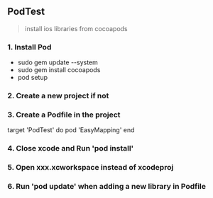 ## PodTest

> install ios libraries from cocoapods

### 1. Install Pod

* sudo gem update --system
* sudo gem install cocoapods
* pod setup

### 2. Create a new project if not

### 3. Create a Podfile in the project

target 'PodTest' do
  pod 'EasyMapping'
end

### 4. Close xcode and Run 'pod install'

### 5. Open xxx.xcworkspace instead of xcodeproj

### 6. Run 'pod update' when adding a new library in Podfile
